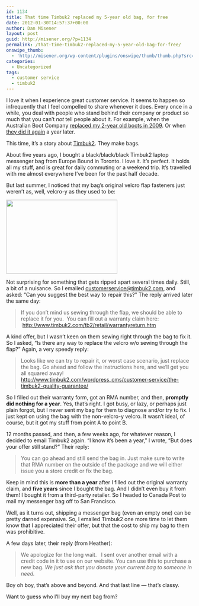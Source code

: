 ```yaml
---
id: 1134
title: That time Timbuk2 replaced my 5-year old bag, for free
date: 2012-01-30T14:57:37+00:00
author: Dan Misener
layout: post
guid: http://misener.org/?p=1134
permalink: /that-time-timbuk2-replaced-my-5-year-old-bag-for-free/
onswipe_thumb:
  - 'http://misener.org/wp-content/plugins/onswipe/thumb/thumb.php?src=http://misener.org/wp-content/uploads/2011/09/DSC_0472.jpg&amp;w=600&amp;h=800&amp;zc=1&amp;q=75&amp;f=0'
categories:
  - Uncategorized
tags:
  - customer service
  - timbuk2
---
```

I love it when I experience great customer service. It seems to happen so infrequently that I feel compelled to share whenever it does. Every once in a while, you deal with people who stand behind their company or product so much that you can&#8217;t _not_ tell people about it. For example, when the Australian Boot Company [replaced my 2-year old boots in 2009](http://misener.org/archives/591). Or when [they did it again](http://misener.org/archives/789) a year later.

This time, it&#8217;s a story about [Timbuk2](http://www.timbuk2.com/tb2/products/home). They make bags.

About five years ago, I bought a black/black/black Timbuk2 laptop messenger bag from Europe Bound in Toronto. I love it. It&#8217;s perfect. It holds all my stuff, and is great for daily commuting or a weekend trip. It&#8217;s travelled with me almost everywhere I&#8217;ve been for the past half decade.

But last summer, I noticed that my bag&#8217;s original velcro flap fasteners just weren&#8217;t as, well, velcro-y as they used to be:

[<img class="alignnone size-medium wp-image-1135" title="DSC_0472" src="http://misener.org/wp-content/uploads/2011/09/DSC_0472-300x199.jpg" alt="" width="300" height="199" srcset="http://home.misener.org/wordpress/wp-content/uploads/2011/09/DSC_0472-300x199.jpg 300w, http://home.misener.org/wordpress/wp-content/uploads/2011/09/DSC_0472-1024x680.jpg 1024w" sizes="(max-width: 300px) 100vw, 300px" />](http://misener.org/wp-content/uploads/2011/09/DSC_0472.jpg)

Not surprising for something that gets ripped apart several times daily. Still, a bit of a nuisance. So I emailed customerservice@timbuk2.com, and asked: &#8220;Can you suggest the best way to repair this?&#8221; The reply arrived later the same day:

> If you don’t mind us sewing through the flap, we should be able to replace it for you.  You can fill out a warranty claim here:  <http://www.timbuk2.com/tb2/retail/warrantyreturn.htm>

A kind offer, but I wasn&#8217;t keen on them sewing right through the bag to fix it. So I asked, &#8220;Is there any way to replace the velcro w/o sewing through the flap?&#8221; Again, a very speedy reply:

> Looks like we can try to repair it, or worst case scenario, just replace the bag. Go ahead and follow the instructions here, and we’ll get you all squared away! <http://www.timbuk2.com/wordpress_cms/customer-service/the-timbuk2-quality-guarantee/>

So I filled out their warranty form, got an RMA number, and then, **promptly did nothing for a year**. Yes, that&#8217;s right. I got busy, or lazy, or perhaps just plain forgot, but I never sent my bag for them to diagnose and/or try to fix. I just kept on using the bag with the non-velcro-y velcro. It wasn&#8217;t ideal, of course, but it got my stuff from point A to point B.

12 months passed, and then, a few weeks ago, for whatever reason, I decided to email Timbuk2 again. &#8220;I know it&#8217;s been a year,&#8221; I wrote, &#8220;But does your offer still stand?&#8221; Their reply:

> You can go ahead and still send the bag in. Just make sure to write that RMA number on the outside of the package and we will either issue you a store credit or fix the bag.

Keep in mind this is **more than a year** after I filled out the original warranty claim, and **five years** since I bought the bag. And I didn&#8217;t even buy it from them! I bought it from a third-party retailer. So I headed to Canada Post to mail my messenger bag off to San Francisco.

Well, as it turns out, shipping a messenger bag (even an empty one) can be pretty darned expensive. So, I emailed Timbuk2 one more time to let them know that I appreciated their offer, but that the cost to ship my bag to them was prohibitive.

A few days later, their reply (from Heather):

> We apologize for the long wait.   I sent over another email with a credit code in it to use on our website. You can use this to purchase a new bag. _We just ask that you donate your current bag to someone in need._

Boy oh boy, that&#8217;s above and beyond. And that last line &#8212; that&#8217;s classy.

Want to guess who I&#8217;ll buy my next bag from?